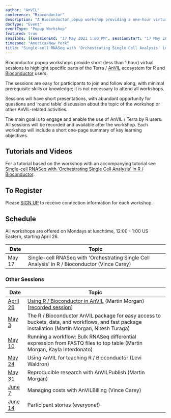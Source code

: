 ```yaml
---
author: "AnVIL"
conference: "Bioconductor"
description: "A Bioconductor popup workshop providing a one-hour virtual session to highlight specific parts of the Terra / AnVIL ecosystem for R and Bioconductor users."
docType: "Event"
eventType: "Popup Workshop"
featured: true
sessions: [{sessionEnd: "17 May 2021 1:00 PM", sessionStart: "17 May 2021 12:00 PM"}]
timezone: "America/New_York"
title: "Single-cell RNASeq with 'Orchestrating Single Cell Analysis' in R / Bioconductor"
---
```


<event-hero></event-hero>

Bioconductor popup workshops provide short (less than 1 hour) virtual sessions to highlight specific parts of the Terra / [AnVIL][1] ecosystem for R and [Bioconductor][2] users.

The sessions are easy for participants to join and follow along, with minimal prerequisite skills or knowledge; it is not necessary to attend all workshops.

Sessions will have short presentations, with abundant opportunity for questions and ‘round table’ discussion about the topic of the workshop or other AnVIL-related activities.

The main goal is to engage and enable the use of AnVIL / Terra by R users. All sessions will be recorded and available after the workshop. Each workshop will include a short one-page summary of key learning objectives.

## Tutorials and Videos

For a tutorial based on the workshop with an accompanying tutorial see [Single-cell RNASeq with 'Orchestrating Single Cell Analysis' in R / Bioconductor](/learn/data-analysts/single-cell-rnaseq-with-orchestrating-single-cell-analysis-in-r-bioconductor).

## To Register

Please [SIGN UP][3] to receive connection information for each workshop.

## Schedule

All workshops are offered on Mondays at lunchtime, 12:00 - 1:00 US Eastern, starting April 26.

| Date | Topic |
| --- | --- |
| May 17 | Single-cell RNASeq with 'Orchestrating Single Cell Analysis' in R / Bioconductor (Vince Carey) |

### Other Sessions

| Date | Topic |
| --- | --- |
| [April 26][6] | [Using R / Bioconductor in AnVIL][4] (Martin Morgan) [[recorded session][5]] |
| [May 3][7] | The R / Bioconductor AnVIL package for easy access to buckets, data, and workflows, and fast package installation (Martin Morgan, Nitesh Turaga) |
| [May 10][8] | Running a workflow: Bulk RNASeq differential expression from FASTQ files to top table (Martin Morgan, Kayla Interdonato) |
| [May 24][9] | Using AnVIL for teaching R / Bioconductor (Levi Waldron) |
| [May 31][10] | Reproducible research with AnVILPublish (Martin Morgan) |
| [June 7][11] | Managing costs with AnVILBilling (Vince Carey) |
| [June 14][12] | Participant stories (everyone!) |

[1]: /
[2]: https://bioconductor.org/
[3]: https://docs.google.com/forms/d/e/1FAIpQLSeHwGfafpqKrOuEjySF8-DW6UrKWkN5N24GYwQVpiDhYw48DA/viewform
[4]: https://docs.google.com/document/d/18aNzWpt55I-dni9l0IZTB2G3oDOU4X07PyKGXFGyb40/edit
[5]: https://www.youtube.com/watch?v=8Ccj__2GqJ4
[6]: /events/bioconductor-popup-workshops-20210426
[7]: /events/bioconductor-popup-workshops-20210503
[8]: /events/bioconductor-popup-workshops-20210510
[9]: /events/bioconductor-popup-workshops-20210524
[10]: /events/bioconductor-popup-workshops-20210531
[11]: /events/bioconductor-popup-workshops-20210607
[12]: /events/bioconductor-popup-workshops-20210614
